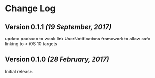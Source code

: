 Change Log
==========

Version 0.1.1 *(19 September, 2017)*
-------------------------------------------

update podspec to weak link UserNotifications framework to allow safe linking to < iOS 10 targets

Version 0.1.0 *(28 February, 2017)*
-------------------------------------------

Initial release.
